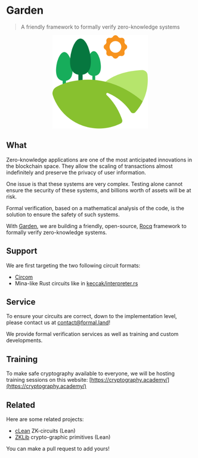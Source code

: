 # Garden

> A friendly framework to formally verify zero-knowledge systems

<p align="center">
  <img src="garden.svg" alt="logo" width="256" />
</p>

## What

Zero-knowledge applications are one of the most anticipated innovations in the blockchain space. They allow the scaling of transactions almost indefinitely and preserve the privacy of user information.

One issue is that these systems are very complex. Testing alone cannot ensure the security of these systems, and billions worth of assets will be at risk.

Formal verification, based on a mathematical analysis of the code, is the solution to ensure the safety of such systems.

With [Garden](https://github.com/formal-land/garden), we are building a friendly, open-source, [Rocq](https://rocq-prover.org/) framework to formally verify zero-knowledge systems.

## Support

We are first targeting the two following circuit formats:

- [Circom](https://github.com/iden3/circom)
- Mina-like Rust circuits like in [keccak/interpreter.rs](https://github.com/o1-labs/proof-systems/blob/master/o1vm/src/interpreters/keccak/interpreter.rs)

## Service

To ensure your circuits are correct, down to the implementation level, please contact us at [&#099;&#111;&#110;&#116;&#097;&#099;&#116;&#064;formal&#046;&#108;&#097;&#110;&#100;](mailto:&#099;&#111;&#110;&#116;&#097;&#099;&#116;&#064;formal&#046;&#108;&#097;&#110;&#100;)!

We provide formal verification services as well as training and custom developments.

## Training

To make safe cryptography available to everyone, we will be hosting training sessions on this website: [https://cryptography.academy/](https://cryptography.academy/)

## Related

Here are some related projects:

- [cLean](https://github.com/Verified-zkEVM/clean) ZK-circuits (Lean)
- [ZKLib](https://github.com/Verified-zkEVM/ZKLib) crypto-graphic primitives (Lean)

You can make a pull request to add yours!
